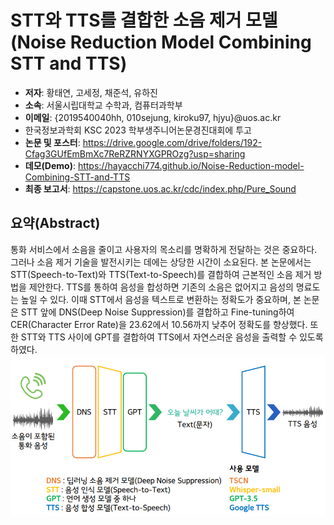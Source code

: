 # STT와 TTS를 결합한 소음 제거 모델 (Noise Reduction Model Combining STT and TTS)
- **저자**: 황태연, 고세정, 채준석, 유하진
- **소속**: 서울시립대학교 수학과, 컴퓨터과학부
- **이메일**: {2019540040hh, 010sejung, kiroku97, hjyu}@uos.ac.kr
- 한국정보과학회 KSC 2023 학부생주니어논문경진대회에 투고
- **논문 및 포스터**: https://drive.google.com/drive/folders/192-Cfag3GUfEmBmXc7ReRZRNYXGPROzg?usp=sharing
- **데모(Demo)**: https://hayacchi774.github.io/Noise-Reduction-model-Combining-STT-and-TTS
- **최종 보고서**: https://capstone.uos.ac.kr/cdc/index.php/Pure_Sound

## 요약(Abstract)
 통화 서비스에서 소음을 줄이고 사용자의 목소리를 명확하게 전달하는 것은 중요하다. 그러나 소음 제거 기술을 발전시키는 데에는 상당한 시간이 소요된다. 본 논문에서는 STT(Speech-to-Text)와 TTS(Text-to-Speech)를 결합하여 근본적인 소음 제거 방법을 제안한다. TTS를 통하여 음성을 합성하면 기존의 소음은 없어지고 음성의 명료도는 높일 수 있다. 이때 STT에서 음성을 텍스트로 변환하는 정확도가 중요하며, 본 논문은 STT 앞에 DNS(Deep Noise Suppression)를 결합하고 Fine-tuning하여 CER(Character Error Rate)을 23.62에서 10.56까지 낮추어 정확도를 향상했다. 또한 STT와 TTS 사이에 GPT를 결합하여 TTS에서 자연스러운 음성을 출력할 수 있도록 하였다.
<img src="images/Model Architecture.png">
